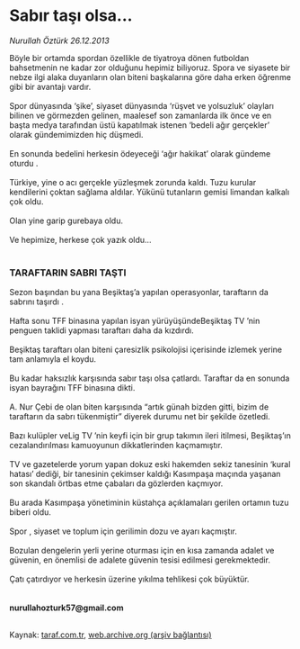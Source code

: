 # Sabır taşı olsa...

*Nurullah Öztürk 26.12.2013*

<div class="yazi">Böyle bir ortamda spordan özellikle de tiyatroya dönen futboldan bahsetmenin ne kadar zor olduğunu hepimiz biliyoruz. Spora ve siyasete bir nebze ilgi alaka duyanların olan biteni başkalarına göre daha erken öğrenme gibi bir avantajı vardır.<br/><br/>Spor dünyasında ‘şike’, siyaset dünyasında ‘rüşvet ve yolsuzluk’ olayları bilinen ve görmezden gelinen, maalesef son zamanlarda ilk önce ve en başta medya tarafından üstü kapatılmak istenen ‘bedeli ağır gerçekler’ olarak gündemimizden hiç düşmedi.<br/><br/>En sonunda bedelini herkesin ödeyeceği ‘ağır hakikat’ olarak gündeme oturdu .<br/><br/>Türkiye, yine o acı gerçekle yüzleşmek zorunda kaldı. Tuzu kurular kendilerini çoktan sağlama aldılar. Yükünü tutanların gemisi limandan kalkalı çok oldu.<br/><br/>Olan yine garip gurebaya oldu.<br/><br/>Ve hepimize, herkese çok yazık oldu...<br/><br/><h3>TARAFTARIN SABRI TAŞTI</h3>Sezon başından bu yana Beşiktaş’a yapılan operasyonlar, taraftarın da sabrını taşırdı .<br/><br/>Hafta sonu TFF binasına yapılan isyan yürüyüşündeBeşiktaş TV ’nin penguen taklidi yapması taraftarı daha da kızdırdı.<br/><br/>Beşiktaş taraftarı olan biteni çaresizlik psikolojisi içerisinde izlemek yerine tam anlamıyla el koydu.<br/><br/>Bu kadar haksızlık karşısında sabır taşı olsa çatlardı. Taraftar da en sonunda isyan bayrağını TFF binasına dikti.<br/><br/>A. Nur Çebi de olan biten karşısında “artık günah bizden gitti, bizim de taraftarın da sabrı tükenmiştir” diyerek durumu net bir şekilde özetledi.<br/><br/>Bazı kulüpler veLig TV ’nin keyfi için bir grup takımın ileri itilmesi, Beşiktaş’ın cezalandırılması kamuoyunun dikkatlerinden kaçmamıştır.<br/><br/>TV ve gazetelerde yorum yapan dokuz eski hakemden sekiz tanesinin ‘kural hatası’ dediği, bir tanesinin çekimser kaldığı Kasımpaşa maçında yaşanan son skandalı örtbas etme çabaları da gözlerden kaçmıyor.<br/><br/>Bu arada Kasımpaşa yönetiminin küstahça açıklamaları gerilen ortamın tuzu biberi oldu.<br/><br/>Spor , siyaset ve toplum için gerilimin dozu ve ayarı kaçmıştır.<br/><br/>Bozulan dengelerin yerli yerine oturması için en kısa zamanda adalet ve güvenin, en önemlisi de adalete güvenin tesisi edilmesi gerekmektedir.<br/><br/>Çatı çatırdıyor ve herkesin üzerine yıkılma tehlikesi çok büyüktür.<br/><br/><br/><b>nurullahozturk57@gmail.com</b><br/><br/>
</div>

Kaynak: [taraf.com.tr](http://www.taraf.com.tr:80/nurullah-ozturk/makale-sabir-tasi-olsa.htm), [web.archive.org (arşiv bağlantısı)](http://web.archive.org/web/20140107061859/http://www.taraf.com.tr:80/nurullah-ozturk/makale-sabir-tasi-olsa.htm)
